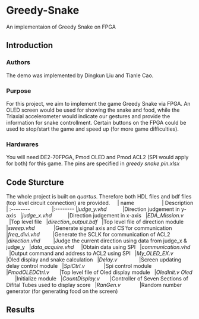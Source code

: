 # Greedy-Snake
An implementaion of Greedy Snake on FPGA
## Introduction
### Authors
The demo was implemented by Dingkun Liu and Tianle Cao.
### Purpose
For this project, we aim to implement the game Greedy Snake via FPGA. An OLED screen would be used for showing the snake and food, while the Triaxial accelerometer would indicate our gestures and provide the information for snake controllment. Certain buttons on the FPGA could be used to stop/start the game and speed up (for more game difficulties).
### Hardwares
You will need DE2-70FPGA, Pmod OLED and Pmod ACL2 (SPI would apply for both) for this game. The pins are specified in *greedy snake pin.xlsx*
## Code Sturcture
The whole project is built on *quartus*. Therefore both HDL files and bdf files (top level circuit connection) are provided.    
| name                    | Description
| :--------               |:--------
|*judge_y.vhd*            |Direction judgement in y-axis  
|*judge_x.vhd*            |Direction judgement in x-axis  
|*EDA_Mission.v*          |Top level file  
|*direction_output.bdf*   |Top level file of direction module  
|*sweep.vhd*             |Generate signal axis and CS'for communication  
|*freq_divi.vhd*         |Generate the SCLK for communication of ACL2  
|*direction.vhd*         |Judge the current direction using data from judge_x & judge_y  
|*data_acquire.vhd*      |Obtain data using SPI  
|*communication.vhd*     |Output command and address to ACL2 using SPI  
|*My_OLED_EX.v*          |Oled display and snake calculation  
|*Delay.v*               |Screen updating delay control module  
|*SpiCtrl.v*             |Spi control module  
|*PmodOLEDCtrl.v*        |Top level file of Oled display module  
|*OledInit.v Oled*       |Initialize module  
|*CountDisplay.v*        |Controller of Seven Sections of Difital Tubes used to display score  
|*RanGen.v*              |Random number generator (for generating food on the screen)  
## Results
